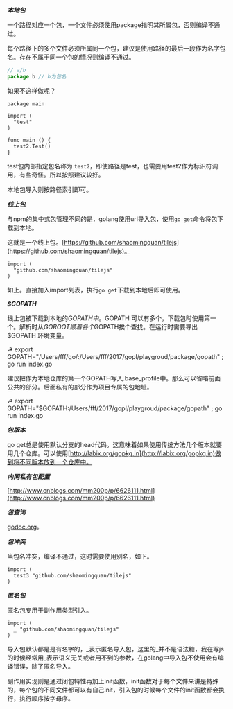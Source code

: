***本地包***

一个路径对应一个包，一个文件必须使用package指明其所属包，否则编译不通过。

每个路径下的多个文件必须所属同一个包，建议是使用路径的最后一段作为名字包名。存在不属于同一个包的情况则编译不通过。

```js
// a/b
package b // b为包名
```

如果不这样做呢？

```
package main

import (
  "test"
)

func main () {
  test2.Test()
}
```

test包内部指定包名称为 `test2`，即使路径是test，也需要用test2作为标识符调用，有些奇怪。所以按照建议较好。

本地包导入则按路径索引即可。

***线上包***

与npm的集中式包管理不同的是，golang使用url导入包，使用`go get`命令将包下载到本地。

这就是一个线上包。[https://github.com/shaomingquan/tilejs](https://github.com/shaomingquan/tilejs)。

```
import (
  "github.com/shaomingquan/tilejs"
)
```

如上。直接加入import列表，执行`go get`下载到本地后即可使用。

***$GOPATH***

线上包被下载到本地的$GOPATH中。$GOPATH 可以有多个，下载包时使用第一个。解析时从$GOROOT顺着各个$GOPATH挨个查找。在运行时需要导出$GOPATH 环境变量。

☭ export GOPATH="/Users/fff/go/:/Users/fff/2017/gopl/playgroud/package/gopath" ; go run index.go

建议把作为本地仓库的第一个GOPATH写入.base_profile中。那么可以省略前面公共的部分。后面私有的部分作为项目专属的包地址。

☭ export GOPATH="$GOPATH:/Users/fff/2017/gopl/playgroud/package/gopath" ; go run index.go

***包版本***

go get总是使用默认分支的head代码。这意味着如果使用传统方法几个版本就要用几个仓库。可以使用[http://labix.org/gopkg.in](http://labix.org/gopkg.in)做到将不同版本放到一个仓库中。

***内网私有包配置***

[http://www.cnblogs.com/mm200p/p/6626111.html](http://www.cnblogs.com/mm200p/p/6626111.html)

***包查询***

[godoc.org](godoc.org)。


***包冲突***

当包名冲突，编译不通过，这时需要使用别名，如下。

```
import (
  test3 "github.com/shaomingquan/tilejs"
)
```


***匿名包***

匿名包专用于副作用类型引入。

```
import (
  _ "github.com/shaomingquan/tilejs"
)
```

导入包默认都是是有名字的，_表示匿名导入包，这里的_并不是语法糖，我在写js的时候经常用_表示语义无关或者用不到的参数，在golang中导入包不使用会有编译错误，除了匿名导入。

副作用实现则是通过闭包特性再加上init函数，init函数对于每个文件来讲是特殊的，每个包的不同文件都可以有自己init，引入包的时候每个文件的init函数都会执行，执行顺序按字母序。